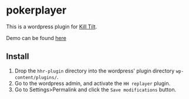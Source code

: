 pokerplayer
===========
This is a wordpress plugin for [Kill Tilt](http://www.kill-tilt.fr/).

Demo can be found [here](http://blog.alfwed.com/hhreplayer/1/)


## Install

1. Drop the `hhr-plugin` directory into the wordpress' plugin directory `wp-content/plugins/`.
2. Go to the wordpress admin, and activate the `HH replayer` plugin.
3. Go to Settings>Permalink and click the `Save modifications` button.

